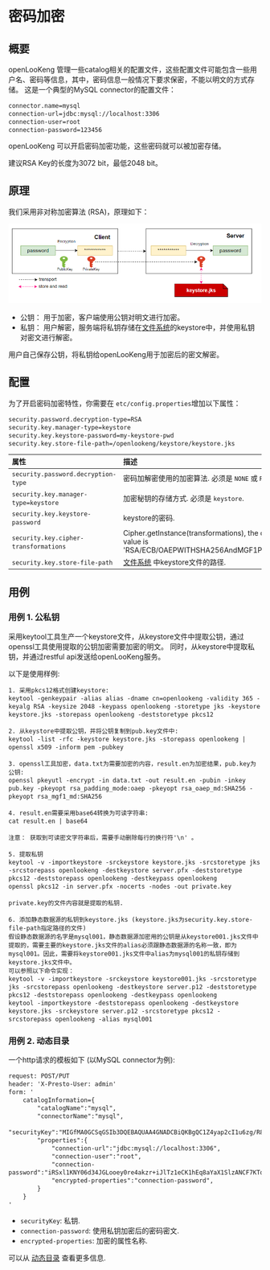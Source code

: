 
密码加密
===================

概要
-------------------------
openLooKeng 管理一些catalog相关的配置文件，这些配置文件可能包含一些用户名、密码等信息，其中，密码信息一般情况下要求保密，不能以明文的方式存储。
这是一个典型的MySQL connector的配置文件：
```
connector.name=mysql
connection-url=jdbc:mysql://localhost:3306
connection-user=root
connection-password=123456
```
openLooKeng 可以开启密码加密功能，这些密码就可以被加密存储。

建议RSA Key的长度为3072 bit，最低2048 bit。

原理
-------------------------
我们采用非对称加密算法 (RSA)，原理如下：

![password-encryption-principle](../images/password-encryption-principal.png)

* 公钥： 用于加密，客户端使用公钥对明文进行加密。
* 私钥： 用户解密，服务端将私钥存储在[文件系统](../develop/filesystem.html )的keystore中，并使用私钥对密文进行解密。

用户自己保存公钥，将私钥给openLooKeng用于加密后的密文解密。

配置
-------------------------

为了开启密码加密特性，你需要在 `etc/config.properties`增加以下属性：
```
security.password.decryption-type=RSA
security.key.manager-type=keystore
security.key.keystore-password=my-keystore-pwd
security.key.store-file-path=/openlookeng/keystore/keystore.jks
```

| 属性                          | 描述                                                  |
| :-------------------------------- | :----------------------------------------------------------- |
| `security.password.decryption-type` | 密码加解密使用的加密算法. 必须是 `NONE` 或 `RSA`. |
| `security.key.manager-type=keystore`       | 加密秘钥的存储方式. 必须是 `keystore`. |
| `security.key.keystore-password`          | keystore的密码.                                         |
| `security.key.cipher-transformations`          | Cipher.getInstance(transformations), the default value is 'RSA/ECB/OAEPWITHSHA256AndMGF1Padding'             |
| `security.key.store-file-path`          | [文件系统](../develop/filesystem.html) 中keystore文件的路径.                                          |

用例
-------------------------
### 用例 1. 公私钥

采用keytool工具生产一个keystore文件，从keystore文件中提取公钥，通过openssl工具使用提取的公钥加密需要加密的明文。
同时，从keystore中提取私钥，并通过restful api发送给openLooKeng服务。

以下是使用样例:
```
1. 采用pkcs12格式创建keystore:
keytool -genkeypair -alias alias -dname cn=openlookeng -validity 365 -keyalg RSA -keysize 2048 -keypass openlookeng -storetype jks -keystore keystore.jks -storepass openlookeng -deststoretype pkcs12

2. 从keystore中提取公钥，并将公钥复制到pub.key文件中:
keytool -list -rfc -keystore keystore.jks -storepass openlookeng | openssl x509 -inform pem -pubkey

3. openssl工具加密，data.txt为需要加密的内容，result.en为加密结果，pub.key为公钥:
openssl pkeyutl -encrypt -in data.txt -out result.en -pubin -inkey pub.key -pkeyopt rsa_padding_mode:oaep -pkeyopt rsa_oaep_md:SHA256 -pkeyopt rsa_mgf1_md:SHA256

4. result.en需要采用base64转换为可读字符串:
cat result.en | base64

注意： 获取到可读密文字符串后，需要手动删除每行的换行符'\n' 。

5. 提取私钥 
keytool -v -importkeystore -srckeystore keystore.jks -srcstoretype jks -srcstorepass openlookeng -destkeystore server.pfx -deststoretype pkcs12 -deststorepass openlookeng -destkeypass openlookeng
openssl pkcs12 -in server.pfx -nocerts -nodes -out private.key

private.key的文件内容就是提取的私钥. 

6. 添加静态数据源的私钥到keystore.jks (keystore.jks为security.key.store-file-path指定路径的文件)
假设静态数据源的名字是mysql001，静态数据源加密用的公钥是从keystore001.jks文件中提取的，需要主要的keystore.jks文件的alias必须跟静态数据源的名称一致，即为mysql001。因此，需要将keystore001.jks文件中alias为mysql001的私钥存储到keystore.jks文件中。
可以参照以下命令实现：
keytool -v -importkeystore -srckeystore keystore001.jks -srcstoretype jks -srcstorepass openlookeng -destkeystore server.p12 -deststoretype pkcs12 -deststorepass openlookeng -destkeypass openlookeng
keytool -importkeystore -deststorepass openlookeng -destkeystore keystore.jks -srckeystore server.p12 -srcstoretype pkcs12 -srcstorepass openlookeng -alias mysql001 

```


### 用例 2. 动态目录
一个http请求的模板如下 (以MySQL connector为例):
```
request: POST/PUT
header: 'X-Presto-User: admin'
form: '
    catalogInformation={
        "catalogName":"mysql",
        "connectorName":"mysql",
        "securityKey":"MIGfMA0GCSqGSIb3DQEBAQUAA4GNADCBiQKBgQC1Z4yap2cI1u6zg/R8vTcltOy8xxeOt/VG0xEArud+c5rI9h2kWy8Uo7hTFN/JapVDENT17fEzd+SqrlvcmD8ceDH07+OW2RRGcQjR0GKpKGSmubEHdH01xzpuQ1+m83B84Ir5eqcWx6QIwBPQsqqjeNpHhYdJLMpSrX1V+c7UUQIDAQAB",
        "properties":{
            "connection-url":"jdbc:mysql://localhost:3306",
            "connection-user":"root",
            "connection-password":"iRSxl1KNY06d34JGLooey0re4akzr+iJlTz1eCK1hEq8aYaX1SlzANCF7KTq6o2cF71OjINGvNjR0DXRed6gu3QYODw1Src0wiY0OvO9xfcffVt2rFvM/o238MJz1yhIcPn1BrrEgW5qVjzbbvzkS/fX+pTDqKNGAd3qefDLCuc=",
            "encrypted-properties":"connection-password",
        }
    }
'
```
* `securityKey`: 私钥.
* `connection-password`: 使用私钥加密后的密码密文.
* `encrypted-properties`: 加密的属性名称.

可以从 [动态目录](../admin/dynamic-catalog.html) 查看更多信息.